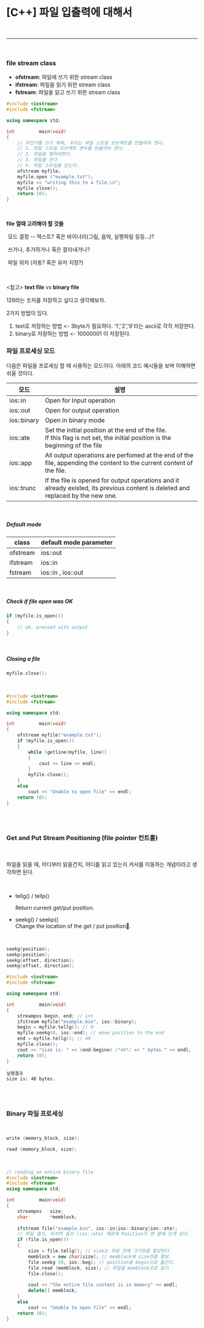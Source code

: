 # [C++] 파일 입출력에 대해서

<br>

****

<br>

### file stream class

- **ofstream**: 파일에 쓰기 위한 stream class
- **ifstream**: 파일을 읽기 위한 stream class
- **fstream**: 파일을 읽고 쓰기 위한 stream class

```c++
#include <iostream>
#include <fstream>

using namespace std;

int			main(void)
{
    // 무언가를 쓰기 위해, 우리는 파일 스트림 오브젝트를 만들어야 한다.
    // 1. 파일 스트림 오브젝트 변수를 만들어야 한다.
    // 2. 파일을 열어야한다.
    // 3. 파일을 쓴다.
    // 4. 파일 스트림을 닫는다.
    ofstream myfile;
    myfile.open ("example.txt");
    myfile << "writing this to a file.\n";
    myfile close();
    return (0);
}
```

<br>

**file 열때 고려해야 할 것들**<br>

​	모드 결정 -- 텍스트? 혹은 바이너리(그림, 음악, 실행파일 등등...)?   

​	쓰거나, 추가하거나 혹은 잘라내거나?   

​	파일 위치 (자동? 혹은 유저 지정?)   

<br>

<참고> **text file** vs **binary file**

129라는 숫자를 저장하고 싶다고 생각해보자.

2가지 방법이 있다.

1. text로 저장하는 방법 <- 3byte가 필요하다. '1','2','9'라는 ascii로 각각 저장한다.
2. binary로 저장하는 방법 <- 10000001 이 저장된다.



### 파일 프로세싱 모드

다음은 파일을 프로세싱 할 때 사용하는 모드이다. 아래의 코드 예시들을 보며 이해하면 쉬울 것이다.

| 모드        | 설명                                                         |
| ----------- | ------------------------------------------------------------ |
| ios::in     | Open for Input operation                                     |
| ios::out    | Open for output operation                                    |
| ios::binary | Open in binary mode                                          |
| ios::ate    | Set the initial position at the end of the file.<br />If this flag is not set, the initial position is the beginning of the file |
| ios::app    | All output operations are perfomed at the end of the file, appending the content to the current content of the file. |
| ios::trunc  | If the file is opened for output operations and it already existed, its previous content is deleted and replaced by the new one. |

<br/>

##### Default mode

| class    | default mode parameter |
| -------- | ---------------------- |
| ofstream | ios::out               |
| ifstream | ios::in                |
| fstream  | ios::in , ios::out     |

<br>

##### Check if file open was OK

```c++
if (myfile.is_open())
{
	// ok, preceed with output
}
```

<br>

##### Closing a file

```c++
myfile.close();
```

<br>

```c++
#include <iostream>
#include <fstream>

using namespace std;

int			main(void)
{
    ofstream myfile("example.txt");
    if (myfile.is_open())
    {
        while (getline(myfile, line))
        {
            cout << line << endl;
        }
        myfile.close();
    }
    else
        cout << "Unable to open file" << endl;
    return (0);
}
```

<br>

<br>

### Get and Put Stream Positioning (file pointer 컨트롤)

<br>

파일을 읽을 때, 어디부터 읽을건지, 어디를 읽고 있는지 커서를 이동하는 개념이라고 생각하면 된다.

<br>

- tellg() / tellp() <br>

  Return current get/put position.

- seekg() / seekp()<br>
  Change the location of the get / put position.

<br>

```c++
seekg(position);
seekp(position);
seekg(offset, direction);
seekg(offset, direction);
```

```c++
#include <iostream>
#include <fstream>

using namespace std;

int			main(void)
{
    streampos begin, end; // int
    ifstream myfile("example.bin", ios::binary);
    begin = myfile.tellg(); // 0
    myfile.seekg(0, ios::end); // move position to the end
    end = myfile.tellg(); // 40
    myfile.close();
    cout << "size is: " << (end-begine) /*40*/ << " bytes." << endl;
    return (0);
}
```

```
실행결과
size is: 40 bytes.
```

<br>

<br>

### Binary 파일 프로세싱

<br>

```c++
write (memory_block, size);

read (memory_block, size);
```

<br>

```c++
// reading an entire binary file
#include <iostream>
#include <fstream>
using namespace std;

int			main(void)
{
    streampos	size;
    char		*memblock;
    
	ifstream file("example.bin", ios::in|ios::binary|ios::ate);
    // 파일 열기, 마지막 옵션 (ios::ate) 때문에 Position이 맨 끝에 있게 된다.
    if (file.is_open())
    {
        size = file.tellg(); // size는 파일 전체 크기만큼 할당된다.
        memblock = new char[size]; // memblock에 size만큼 할당.
        file.seekg (0, ios::beg); // position을 begin으로 옮긴다.
        file.read (memblock, size); // 파일을 memblock으로 읽기
        file.close();
        
        cout << "the entire file content is in memory" << endl;
        delete[] memblock;
    }
    else
        cout << "Unable to open file" << endl;
    return (0);
}
```



